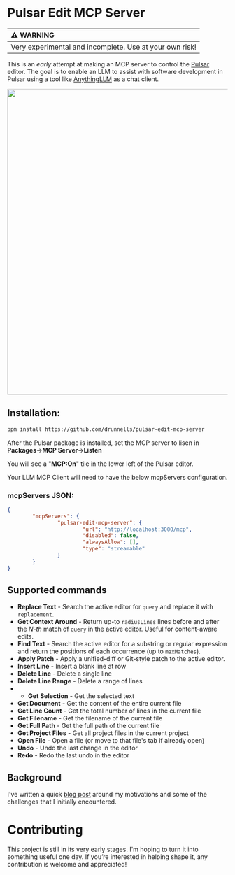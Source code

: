 # Pulsar Edit MCP Server

| :warning: WARNING          |
|:---------------------------|
| Very experimental and incomplete. Use at your own risk!         |

This is an *early* attempt at making an MCP server to control the [Pulsar](https://github.com/pulsar-edit) editor. The goal is to enable an LLM to assist with software development in Pulsar using a tool like [AnythingLLM](https://github.com/Mintplex-Labs/anything-llm) as a chat client.

<img src="https://github.com/user-attachments/assets/e31549e2-e04c-4b67-9b33-90fc20c25d00" width="700" />

## Installation:
```sh
ppm install https://github.com/drunnells/pulsar-edit-mcp-server
```

After the Pulsar package is installed, set the MCP server to lisen in **Packages**->**MCP Server**->**Listen**

You will see a "**MCP:On**" tile in the lower left of the Pulsar editor.

Your LLM MCP Client will need to have the below mcpServers configuration.

### mcpServers JSON:
```json
{
        "mcpServers": {
                "pulsar-edit-mcp-server": {
                        "url": "http://localhost:3000/mcp",
                        "disabled": false,
                        "alwaysAllow": [],
                        "type": "streamable"
                }
        }
}
```

## Supported commands
- **Replace Text** - Search the active editor for `query` and replace it with `replacement`.
- **Get Context Around** - Return up-to `radiusLines` lines before and after the *N-th* match of `query` in the active editor. Useful for content-aware edits.
- **Find Text** - Search the active editor for a substring or regular expression and return the positions of each occurrence (up to `maxMatches`).
- **Apply Patch** - Apply a unified-diff or Git-style patch to the active editor.
- **Insert Line** - Insert a blank line at row
- **Delete Line** - Delete a single line
- **Delete Line Range** - Delete a range of lines
- - **Get Selection** - Get the selected text
- **Get Document** - Get the content of the entire current file
- **Get Line Count** - Get the total number of lines in the current file
- **Get Filename** - Get the filename of the current file
- **Get Full Path** - Get the full path of the current file
- **Get Project Files** - Get all project files in the current project
- **Open File** - Open a file (or move to that file's tab if already open)
- **Undo** - Undo the last change in the editor
- **Redo** - Redo the last undo in the editor

## Background
I've written a quick [blog post](https://dev.to/drunnells/creating-an-mcp-server-for-the-pulsar-editor-1m5) around my motivations and some of the challenges that I initially encountered.

# Contributing
This project is still in its very early stages. I'm hoping to turn it into something useful one day. If you’re interested in helping shape it, any contribution is welcome and appreciated!
